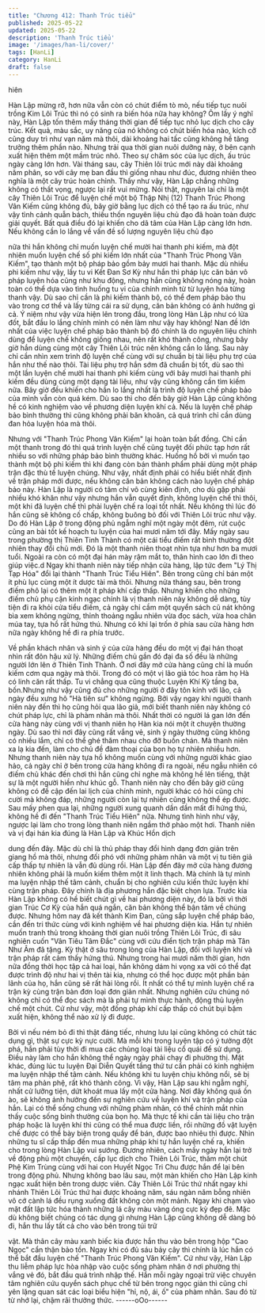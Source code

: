 ```yaml
---
title: "Chương 412: Thanh Trúc tiểu"
published: 2025-05-22
updated: 2025-05-22
description: 'Thanh Trúc tiểu'
image: '/images/han-li/cover/'
tags: [HanLi]
category: HanLi
draft: false
---
```


hiên

Hàn Lập mừng rỡ, hơn nữa vẫn còn có chút điểm tò mò, nếu tiếp
tục nuôi trồng Kim Lôi Trúc thì nó có sinh ra biến hóa nữa hay
không?
Ôm lấy ý nghĩ này, Hàn Lập tốn thêm mấy tháng thời gian để tiếp
tục nhỏ lục dịch cho cây trúc.
Kết quả, màu sắc, uy năng của nó không có chút biến hóa nào,
kích cỡ cũng duy trì như vạn năm mà thôi, dài khoảng hai tấc
cũng không hề tăng trưởng thêm phần nào.
Nhưng trải qua thời gian nuôi dưỡng này, ở bên cạnh xuất hiện
thêm một mầm trúc nhỏ.
Theo sự chăm sóc của lục dịch, ấu trúc ngày càng lớn hơn. Vài
tháng sau, cây Thiên lôi trúc mới này dài khoảng năm phân, so
với cây mẹ ban đầu thì giống nhau như đúc, đương nhiên theo
nghĩa là một cây trúc hoàn chỉnh.
Thấy như vậy, Hàn Lập chẳng những không có thất vọng, ngược
lại rất vui mừng.
Nói thật, nguyên lai chỉ là một cây Thiên Lôi Trúc để luyện chế
một bộ Thập Nhị (12) Thanh Trúc Phong Vân Kiếm cũng không
đủ, bây giờ bằng lục dịch có thể tạo ra ấu trúc, như vậy tình cảnh
quẫn bách, thiếu thốn nguyên liệu chủ đạo đã hoàn toàn được
giải quyết.
Bất quá điều đó lại khiến cho dã tâm của Hàn Lập càng lớn hơn.
Nếu không cần lo lắng về vấn đề số lượng nguyên liệu chủ đạo

nữa thì hắn không chỉ muốn luyện chế mười hai thanh phi kiếm,
mà đột nhiên muốn luyện chế số phi kiếm lớn nhất của "Thanh
Trúc Phong Vân Kiếm", tạo thành một bộ pháp bảo gồm bảy mươi
hai thanh.
Mặc dù nhiều phi kiếm như vậy, lấy tu vi Kết Đan Sơ Kỳ như hắn
thì pháp lực căn bản vô pháp luyện hóa cũng như khu động,
nhưng hắn cũng không nóng nảy, hoàn toàn có thể dựa vào tình
huống tu vi của chính mình từ từ luyện hóa từng thanh vậy.
Dù sao chỉ cần là phi kiếm thành bộ, có thể đem pháp bảo thu vào
trong cơ thể và lấy từng cái ra sử dụng, căn bản không có ảnh
hưởng gì cả.
Ý niệm như vậy vừa hiện lên trong đầu, trong lòng Hàn Lập như
có lửa đốt, bắt đầu lo lắng chính mình có nên làm như vậy hay
không!
Nan đề lớn nhất của việc luyện chế pháp bảo thành bộ đó chính
là do nguyên liệu chính dùng để luyện chế không giống nhau, nên
rất khó thành công, nhưng bây giờ hắn dùng cùng một cây Thiên
Lôi trúc nên không cần lo lắng.
Sau này chỉ cần nhìn xem trình độ luyện chế cùng với sự chuẩn bị
tài liệu phụ trợ của hắn như thế nào thôi.
Tài liệu phụ trợ hắn sớm đã chuẩn bị tốt, dù sao thì một lần luyện
chế mười hai thanh phi kiếm cùng với bảy mươi hai thanh phi
kiếm đều dùng cùng một dạng tài liệu, như vậy cũng không cần
tìm kiếm nữa.
Bây giờ đều khiến cho hắn lo lắng nhất là trình độ luyện chế pháp
bảo của mình vẫn còn quá kém.
Dù sao thì cho đến bây giờ Hàn Lập cũng không hề có kinh
nghiệm vào về phương diện luyện khí cả.
Nếu là luyện chế pháp bảo bình thường thì cũng không phải băn
khoăn, cả quá trình chỉ cần dùng đan hỏa luyện hóa mà thôi.

Nhưng với "Thanh Trúc Phong Vân Kiếm" lại hoàn toàn bất đồng.
Chỉ cần một thanh trong đó thì quá trình luyện chế cũng tuyệt đối
phức tạp hơn rất nhiều so với những pháp bảo bình thường khác.
Huống hồ bởi vì muốn tạo thành một bộ phi kiếm thì khi đang còn
bán thành phẩm phải dùng một pháp trận đặc thù tế luyện chúng.
Như vậy, nhất định phải có hiểu biết nhất định về trận pháp mới
được, nếu không căn bản không cách nào luyện chế pháp bảo
này.
Hàn Lập là người có tâm chí vô cùng kiên định, cho dù gặp phải
nhiều khó khăn như vậy nhưng hắn vẫn quyết định, không luyện
chế thì thôi, một khi đã luyện chế thì phải luyện chế ra loại tốt
nhất.
Nếu không thì lúc đó hắn cũng sẽ không cố chấp, không buông
bỏ đối với Thiên Lôi trúc như vậy.
Do đó Hàn Lập ở trong động phủ ngẫm nghĩ một ngày một đêm,
rút cuộc cũng an bài tốt kế hoạch tu luyện của hai mươi năm tới
đây.
Mấy ngày sau trong phường thị Thiên Tinh Thành có một cái tiểu
điếm rất bình thường đột nhiên thay đổi chủ mới. Đó là một thanh
niên thoạt nhìn tựa như hơn ba mươi tuổi. Ngoài ra còn có một
đại hán mày rậm mắt to, thân hình cao lớn đi theo giúp việc.d
Ngay khi thanh niên này tiếp nhận cửa hàng, lập tức đem "Lý Thị
Tạp Hóa" đổi lại thành "Thanh Trúc Tiểu Hiên". Bên trong cũng chỉ
bán một ít phù lục cùng một ít dược tài mà thôi. Nhưng nửa tháng
sau, bên trong điếm phô lại có thêm một ít pháp khí cấp thấp.
Nhưng khiến cho những điếm chủ phụ cận kinh ngạc chính là vị
thanh niên này không dễ dàng, tùy tiện đi ra khỏi cửa tiểu điếm,
cả ngày chỉ cầm một quyển sách cũ nát không bìa xem không
ngừng, thỉnh thoảng ngẫu nhiên vừa đọc sách, vừa hoa chân múa
tay, tựa hồ rất hứng thú. Nhưng có khi lại trốn ở phía sau cửa
hàng hơn nữa ngày không hề đi ra phía trước.

Về phần khách nhân và sinh ý của cửa hàng đều do một vị đại
hán thoạt nhìn rất đôn hậu xử lý.
Những điếm chủ gần đó đại đa số đều là những người lớn lên ở
Thiên Tinh Thành. Ở nơi đây mở cửa hàng cũng chỉ là muốn kiếm
cơm qua ngày mà thôi. Trong đó có một vị lão giả tóc hoa râm họ
Hà có linh căn rất thấp. Tu vi chẳng qua cũng thuộc Luyện Khí Kỳ
tầng ba, bốn.Nhưng như vậy cũng đủ cho những người ở đây tôn
kính với lão, cả ngày đều xưng hô "Hà tiên sư" không ngừng.
Bởi vậy ngay khi người thanh niên này đến thì họ cũng hỏi qua
lão giả, mới biết thanh niên này không có chút pháp lực, chỉ là
phàm nhân mà thôi.
Nhất thời có người lá gan lớn đến cửa hàng này cùng với vị thanh
niên họ Hàn kia nói một ít chuyện thường ngày.
Dù sao thì nơi đây cũng rất vắng vẻ, sinh ý ngày thường cũng
không có nhiều lắm, chỉ có thể ghé thăm nhau cho đỡ buồn chán.
Mà thanh niên xa lạ kia đến, làm cho chủ đề đàm thoại của bọn
họ tự nhiên nhiều hơn.
Nhưng thanh niên này tựa hồ không muốn cùng với những người
khác giao hảo, cả ngày chỉ ở bên trong cửa hàng không đi ra
ngoài, nếu ngẫu nhiên có điếm chủ khác đến chơi thì hắn cũng
chỉ nghe mà không hề lên tiếng, thật sự là một người hiền như
khúc gỗ.
Thanh niên này cho đến bây giờ cũng không có đề cập đến lai
lịch của chính mình, người khác có hỏi cũng chỉ cười mà không
đáp, những người còn lại tự nhiên cũng không thể ép được.
Sau mấy phen qua lại, những người xung quanh dần dần mất đi
hứng thú, không hề đi đến "Thanh Trúc Tiểu Hiên" nữa.
Nhưng tình hình như vậy, ngược lại làm cho trong lòng thanh niên
ngầm thở phào một hơi.
Thanh niên và vị đại hán kia đúng là Hàn Lập và Khúc Hồn dịch

dung đến đây.
Mặc dù chỉ là thủ pháp thay đổi hình dạng đơn giản trên giang hồ
mà thôi, nhưng đối phó với những phàm nhân và một vị tu tiên giả
cấp thấp tự nhiên là vẫn đủ dùng rồi.
Hàn Lập đến đây mở cửa hàng đương nhiên không phải là muốn
kiếm thêm một ít linh thạch.
Mà chính là tự mình ma luyện nhập thế tâm cảnh, chuẩn bị cho
nghiên cứu kiến thức luyện khí cùng trận pháp. Đây chính là địa
phương hắn đặc biệt chọn lựa.
Trước kia Hàn Lập không có hề biết chút gì về hai phương diện
này, đó là bởi vì thời gian Trúc Cơ Kỳ của hắn quá ngắn, căn bản
không thể bận tâm về chúng được.
Nhưng hôm nay đã kết thành Kim Đan, cũng sắp luyện chế pháp
bảo, cần đến tri thức cùng với kinh nghiệm về hai phương diện
kia. Hắn tự nhiên muốn tranh thủ trong khoảng thời gian nuôi
trồng Thiên Lôi Trúc, đi sâu nghiên cuốn "Vân Tiêu Tâm Đắc"
cùng với cứu điển tịch trận pháp mà Tân Như Âm đã tặng.
Kỳ thật ở sâu trong lòng của Hàn Lập, đối với luyện khí và trận
pháp rất cảm thấy hứng thú.
Nhưng trong hai mươi năm thời gian, hơn nữa đồng thời học tập
cả hai loại, hắn không dám hi vọng xa vời có thể đạt được trình
độ như hai vị thên tài kia, nhưng có thể học được một phần bản
lãnh của họ, hắn cũng sẽ rất hài lòng rồi.
Ít nhất có thể tự mình luyện chế ra trận kỳ cùng trận bàn đơn loại
đơn giản nhất.
Nhưng nghiên cứu chúng nó không chỉ có thể đọc sách mà là
phải tự mình thực hành, động thủ luyện chế một chút.
Cứ như vậy, một đống pháp khí cấp thấp có chút bụi bặm xuất
hiện, không thể nào xử lý đi được.

Bởi vì nếu ném bỏ đi thì thật đáng tiếc, nhưng lưu lại cũng không
có chút tác dụng gì, thật sự cực kỳ nực cười.
Mà mỗi khi trong luyện tập có ý tưởng đột phá, hắn phải tùy thời
đi mua các chủng loại tài liệu cổ quái để sử dụng. Điều này làm
cho hắn không thể ngày ngày phải chạy đi phường thị.
Mặt khác, đúng lúc tu luyện Đại Diễn Quyết tầng thứ tư cần phải
có kinh nghiệm ma luyện nhập thế tâm cảnh. Nếu không khi tu
luyện chịu không nổi, sẽ bị tâm ma phản phệ, rất khó thành công.
Vì vậy, Hàn Lập sau khi ngẫm nghĩ, nhất cử lưỡng tiện, dứt khoát
mua lấy một cửa hàng.
Nơi đây không quá ồn ào, sẽ không ảnh hưởng đến sự nghiên
cứu về luyện khí và trận pháp của hắn. Lại có thể sống chung với
những phàm nhân, có thể chính mắt nhìn thấy cuộc sống bình
thường của bọn họ. Mà thực tế khi cần tài liệu cho trận pháp hoặc
là luyện khí thì cũng có thể mua được liền, rồi những đồ vật luyện
chế được có thể bày biện trong quầy để bán, được bao nhiêu thì
được.
Nhìn những tu sĩ cấp thấp đến mua những pháp khí tự hắn luyện
chế ra, khiến cho trong lòng Hàn Lập vui sướng.
Đương nhiên, cách mấy ngày hắn lại trở về động phủ một
chuyến, cấp lục dịch cho Thiên Lôi Trúc, thăm một chút Phệ Kim
Trùng cùng với hai con Huyết Ngọc Tri Chu được hắn để lại bên
trong động phủ.
Nhưng không bao lâu sau, một màn khiến cho Hàn Lập kinh ngạc
xuất hiện bên trong dược viên.
Cây Thiên Lôi Trúc thứ nhất ngay khi nhánh Thiên Lôi Trúc thứ
hai được khoảng năm, sáu ngàn năm bỗng nhiên vô cớ cành lá
đều rụng xuống đất không còn một mảnh. Ngay khi chạm vào mặt
đất lập tức hóa thành những lá cây màu vàng óng cực kỳ đẹp đẽ.
Mặc dù không biết chúng có tác dụng gì nhưng Hàn Lập cũng
không dễ dàng bỏ đi, hắn thu lấy tất cả cho vào bên trong túi trữ

vật. Mà thân cây màu xanh biếc kia được hắn thu vào bên trong
hộp "Cao Ngọc" cẩn thận bảo tồn.
Ngay khi có đủ sáu bảy cây thì chính là lúc hắn có thể bắt đầu
luyện chế "Thanh Trúc Phong Vân Kiếm".
Cứ như vậy, Hàn Lập thu liễm pháp lực hòa nhập vào cuộc sống
phàm nhân ở nơi phường thị vắng vẻ đó, bắt đầu quá trình nhập
thế.
Hắn mỗi ngày ngoại trừ việc chuyên tâm nghiên cứu quyển sách
phục chế từ bên trong ngọc giản thì cũng chỉ yên lặng quan sát
các loại biểu hiện "hỉ, nộ, ái, ố" của phàm nhân. Sau đó từ từ nhớ
lại, chậm rãi thưởng thức.
------oOo------
